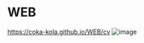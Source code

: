 # WEB
https://coka-kola.github.io/WEB/cv
![image](https://github.com/user-attachments/assets/c37e024d-be71-4ffc-afdd-b79db9b36a0b)
